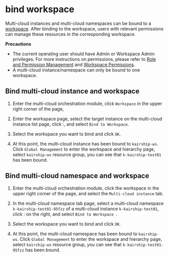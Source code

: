 # bind workspace

Multi-cloud instances and multi-cloud namespaces can be bound to a [workspace](../ghippo/user-guide/workspace/workspace.md).
After binding to the workspace, users with relevant permissions can manage these resources in the corresponding workspace.

**Precautions**

- The current operating user should have Admin or Workspace Admin privileges.
  For more instructions on permissions, please refer to [Role and Permission Management](../ghippo/user-guide/access-control/role.md) and [Workspace Permissions](../ghippo/user-guide/workspace/ws-permission.md).
- A multi-cloud instance/namespace can only be bound to one workspace.

## Bind multi-cloud instance and workspace

1. Enter the multi-cloud orchestration module, click `Workspace` in the upper right corner of the page,

    <!--screenshot-->

2. Enter the workspace page, select the target instance on the multi-cloud instance list page, click `ⵗ`, and select `Bind to Workspace`.

    <!--screenshot-->

3. Select the workspace you want to bind and click `OK`.

    <!--screenshot-->

4. At this point, the multi-cloud instance has been bound to `kairship-ws`.
    Click `Global Management` to enter the workspace and hierarchy page, select `kairship-ws` resource group, you can see that `k-kairship-test01` has been bound.

    <!--screenshot-->

## Bind multi-cloud namespace and workspace

1. Enter the multi-cloud orchestration module, click the workspace in the upper right corner of the page, and select the `Multi-cloud instance` tab.

    <!--screenshot-->

2. In the multi-cloud namespace tab page, select a multi-cloud namespace `k-kairship-test01-95fzz` of a multi-cloud instance `k-kairship-test01`, click `ⵗ` on the right, and select `Bind to Workspace `.

    <!--screenshot-->

3. Select the workspace you want to bind and click `OK`.

    <!--screenshot-->

4. At this point, the multi-cloud namespace has been bound to `kairship-ws`.
    Click `Global Management` to enter the workspace and hierarchy page, select `kairship-ws` resource group, you can see that `k-kairship-test01-95fzz` has been bound.

    <!--screenshot-->